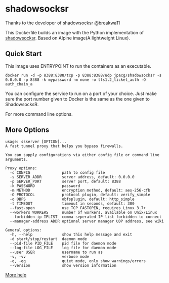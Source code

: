 shadowsocksr
==================

Thanks to the developer of shadowsocksr [@breakwa11](https://github.com/breakwa11)

This Dockerfile builds an image with the Python implementation of [shadowsocksr](https://github.com/shadowsocksr/shadowsocksr/tree/manyuser). Based on Alpine image(A lightweight Linux).

Quick Start
-----------

This image uses ENTRYPOINT to run the containers as an executable.

    docker run -d -p 8388:8388/tcp -p 8388:8388/udp jpacg/shadowsocksr -s 0.0.0.0 -p 8388 -k mypassword -m none -o tls1.2_ticket_auth -O auth_chain_a

You can configure the service to run on a port of your choice. Just make sure the port number given to Docker is the same as the one given to ShadowsocksR.

For more command line options.

More Options
-----------

```
usage: ssserver [OPTION]...
A fast tunnel proxy that helps you bypass firewalls.

You can supply configurations via either config file or command line arguments.

Proxy options:
  -c CONFIG              path to config file
  -s SERVER_ADDR         server address, default: 0.0.0.0
  -p SERVER_PORT         server port, default: 8388
  -k PASSWORD            password
  -m METHOD              encryption method, default: aes-256-cfb
  -O PROTOCOL            protocol plugin, default: verify_simple
  -o OBFS                obfsplugin, default: http_simple
  -t TIMEOUT             timeout in seconds, default: 300
  --fast-open            use TCP_FASTOPEN, requires Linux 3.7+
  --workers WORKERS      number of workers, available on Unix/Linux
  --forbidden-ip IPLIST  comma seperated IP list forbidden to connect
  --manager-address ADDR optional server manager UDP address, see wiki

General options:
  -h, --help             show this help message and exit
  -d start/stop/restart  daemon mode
  --pid-file PID_FILE    pid file for daemon mode
  --log-file LOG_FILE    log file for daemon mode
  --user USER            username to run as
  -v, -vv                verbose mode
  -q, -qq                quiet mode, only show warnings/errors
  --version              show version information

```

[More help](https://github.com/breakwa11/shadowsocks-rss)
